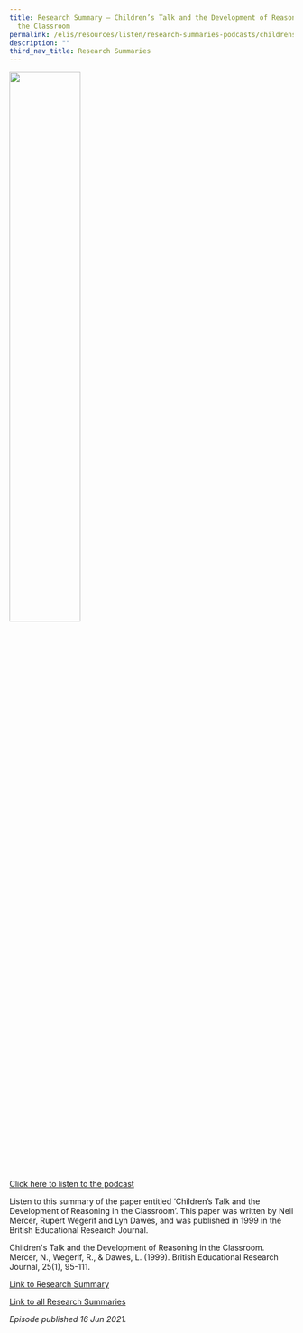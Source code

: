 ```yaml
---
title: Research Summary ― Children’s Talk and the Development of Reasoning in
  the Classroom
permalink: /elis/resources/listen/research-summaries-podcasts/childrens-talk-and-reasoning/
description: ""
third_nav_title: Research Summaries
---
```

<img src="/images/Children’s%20Talk%20and%20the%20Development%20of%20Reasoning%20in%20the%20Classroom.png" 
     style="width:50%">
		 
<a href="https://open.spotify.com/episode/6XTpA6aYSaPVDXMZTy2R91">Click here to listen to the podcast</a>

Listen to this summary of the paper entitled ‘Children’s Talk and the Development of Reasoning in the Classroom’. This paper was written by Neil Mercer, Rupert Wegerif and Lyn Dawes, and was published in 1999 in the British Educational Research Journal.

  
Children's Talk and the Development of Reasoning in the Classroom. Mercer, N., Wegerif, R., & Dawes, L. (1999). British Educational Research Journal, 25(1), 95-111.  
  
[Link to Research Summary](https://staging.d1wti0p44mqune.amplifyapp.com/elis/resources/read/research-summaries/speaking-and-representing/childrens-talk-and-reasoning)  

[Link to all Research Summaries](https://staging.d1wti0p44mqune.amplifyapp.com/elis/resources/read/research-summaries)  

<em>Episode published 16 Jun 2021.</em>